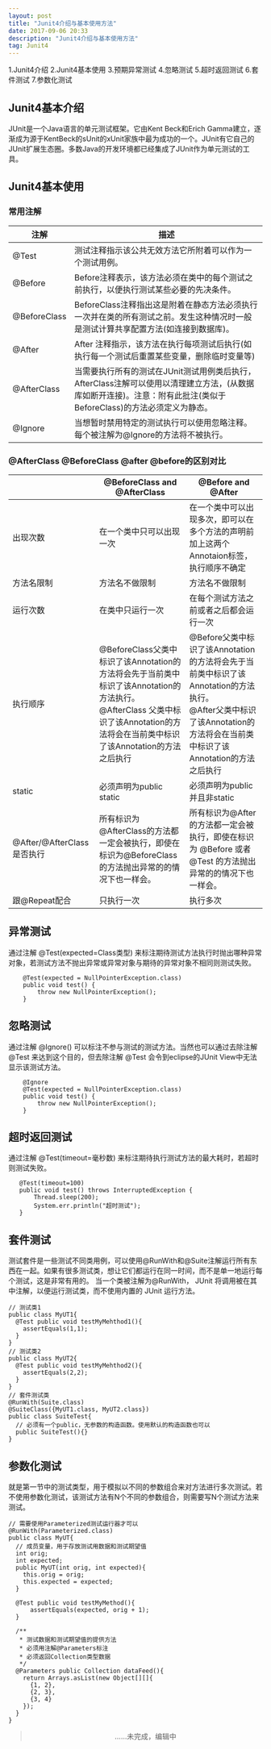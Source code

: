 ```yaml
---
layout: post
title: "Junit4介绍与基本使用方法"
date: 2017-09-06 20:33
description: "Junit4介绍与基本使用方法"
tag: Junit4
---  
```


1.Junit4介绍
2.Junit4基本使用
3.预期异常测试
4.忽略测试
5.超时返回测试
6.套件测试
7.参数化测试


## Junit4基本介绍
JUnit是一个Java语言的单元测试框架。它由Kent Beck和Erich Gamma建立，逐渐成为源于KentBeck的sUnit的xUnit家族中最为成功的一个。JUnit有它自己的JUnit扩展生态圈。多数Java的开发环境都已经集成了JUnit作为单元测试的工具。

## Junit4基本使用
### 常用注解

|注解|描述|
|----|----|
|@Test|测试注释指示该公共无效方法它所附着可以作为一个测试用例。|
|@Before|Before注释表示，该方法必须在类中的每个测试之前执行，以便执行测试某些必要的先决条件。|
|@BeforeClass|BeforeClass注释指出这是附着在静态方法必须执行一次并在类的所有测试之前。发生这种情况时一般是测试计算共享配置方法(如连接到数据库)。|
|@After|After 注释指示，该方法在执行每项测试后执行(如执行每一个测试后重置某些变量，删除临时变量等)|
|@AfterClass|当需要执行所有的测试在JUnit测试用例类后执行，AfterClass注解可以使用以清理建立方法，(从数据库如断开连接)。注意：附有此批注(类似于BeforeClass)的方法必须定义为静态。|
|@Ignore|当想暂时禁用特定的测试执行可以使用忽略注释。每个被注解为@Ignore的方法将不被执行。| 

### @AfterClass @BeforeClass @after @before的区别对比

|            |@BeforeClass and @AfterClass|@Before and @After|
|------------|----------------------------|------------------|
|出现次数|在一个类中只可以出现一次|在一个类中可以出现多次，即可以在多个方法的声明前加上这两个Annotaion标签，执行顺序不确定|
|方法名限制|方法名不做限制|方法名不做限制|
|运行次数|在类中只运行一次|在每个测试方法之前或者之后都会运行一次|
|执行顺序|@BeforeClass父类中标识了该Annotation的方法将会先于当前类中标识了该Annotation的方法执行。<br>@AfterClass 父类中标识了该Annotation的方法将会在当前类中标识了该Annotation的方法之后执行|@Before父类中标识了该Annotation的方法将会先于当前类中标识了该Annotation的方法执行。<br>@After父类中标识了该Annotation的方法将会在当前类中标识了该Annotation的方法之后执行|
static|必须声明为public static|必须声明为public 并且非static
@After/@AfterClass是否执行|所有标识为@AfterClass的方法都一定会被执行，即使在标识为@BeforeClass的方法抛出异常的的情况下也一样会。|所有标识为@After 的方法都一定会被执行，即使在标识为 @Before 或者 @Test 的方法抛出异常的的情况下也一样会。|
跟@Repeat配合|只执行一次|执行多次|

## 异常测试
通过注解 @Test(expected=Class类型) 来标注期待测试方法执行时抛出哪种异常对象，若测试方法不抛出异常或异常对象与期待的异常对象不相同则测试失败。

```
	@Test(expected = NullPointerException.class)
	public void test() {
		throw new NullPointerException();
	}
```
## 忽略测试
通过注解 @Ignore() 可以标注不参与测试的测试方法。当然也可以通过去除注解 @Test 来达到这个目的，但去除注解 @Test 会令到eclipse的JUnit View中无法显示该测试方法。

```
	@Ignore
	@Test(expected = NullPointerException.class)
	public void test() {
		throw new NullPointerException();
	}
```

## 超时返回测试
 通过注解 @Test(timeout=毫秒数) 来标注期待执行测试方法的最大耗时，若超时则测试失败。

 ```
 	@Test(timeout=100)
	public void test() throws InterruptedException {
		Thread.sleep(200);
		System.err.println("超时测试");
	}
 ```
 
## 套件测试
测试套件是一些测试不同类用例，可以使用@RunWith和@Suite注解运行所有东西在一起。如果有很多测试类，想让它们都运行在同一时间，而不是单一地运行每个测试，这是非常有用的。
当一个类被注解为@RunWith， JUnit 将调用被在其中注解，以便运行测试类，而不使用内置的 JUnit 运行方法。

```
// 测试类1
public class MyUT1{
  @Test public void testMyMehthod1(){
    assertEquals(1,1);
  }
}
// 测试类2
public class MyUT2{
  @Test public void testMyMehthod2(){
    assertEquals(2,2);
  }
}
// 套件测试类
@RunWith(Suite.class)
@SuiteClass({MyUT1.class, MyUT2.class})
public class SuiteTest{
  // 必须有一个public，无参数的构造函数。使用默认的构造函数也可以
  public SuiteTest(){}
}
```

## 参数化测试
就是第一节中的测试类型，用于模拟以不同的参数组合来对方法进行多次测试。若不使用参数化测试，该测试方法有N个不同的参数组合，则需要写N个测试方法来测试。

```
// 需要使用Parameterized测试运行器才可以
@RunWith(Parameterized.class)
public class MyUT{
  // 成员变量，用于存放测试用数据和测试期望值
  int orig;
  int expected;
  public MyUT(int orig, int expected){
    this.orig = orig;
    this.expected = expected;
  }
  
  @Test public void testMyMethod(){
      assertEquals(expected, orig + 1);
  }

  /**
   * 测试数据和测试期望值的提供方法
   * 必须用注解@Parameters标注
   * 必须返回Collection类型数据
   */
  @Parameters public Collection dataFeed(){
    return Arrays.asList(new Object[][]{
      {1, 2},
      {2, 3},
      {3, 4}
    });
  }
}
```

> <div align=center>......未完成，编辑中</div>

